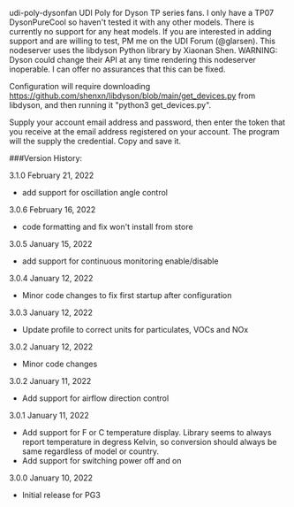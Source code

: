  udi-poly-dysonfan
UDI Poly for Dyson TP series fans. I only have a TP07 DysonPureCool so haven't tested it with any other models.  There is currently no support for any heat models.  If you are interested in adding support and are willing to test, PM me on the UDI Forum (@glarsen). 
This nodeserver uses the libdyson Python library by Xiaonan Shen. WARNING:  Dyson could change their API at any time rendering this nodeserver inoperable.  I
can offer no assurances that this can be fixed.

Configuration will require downloading https://github.com/shenxn/libdyson/blob/main/get_devices.py from libdyson, and then running it "python3 get_devices.py".


Supply your account email address and password, then enter the token that you receive at the email address registered on your account.  The program will the supply the credential.  Copy and save it.

###Version History:

3.1.0 February 21, 2022
- add support for oscillation angle control

3.0.6 February 16, 2022
- code formatting and fix won't install from store

3.0.5 January 15, 2022
- add support for continuous monitoring enable/disable

3.0.4 January 12, 2022
- Minor code changes to fix first startup after configuration

3.0.3 January 12, 2022
- Update profile to correct units for particulates, VOCs and NOx

3.0.2 January 12, 2022
- Minor code changes

3.0.2 January 11, 2022
- Add support for airflow direction control

3.0.1 January 11, 2022
- Add support for F or C temperature display.  Library seems to always report temperature in degress Kelvin,
  so conversion should always be same regardless of model or country.
- Add support for switching power off and on

3.0.0 January 10, 2022
- Initial release for PG3